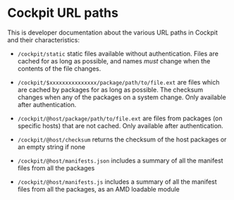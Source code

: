 
Cockpit URL paths
=================

This is developer documentation about the various URL paths in Cockpit
and their characteristics:

 * ```/cockpit/static``` static files available without authentication. Files
   are cached for as long as possible, and names *must* change when the
   contents of the file changes.

 * ```/cockpit/$xxxxxxxxxxxxxxx/package/path/to/file.ext``` are files which
   are cached by packages for as long as possible. The checksum changes when
   any of the packages on a system change. Only available after 
   authentication.

 * ```/cockpit/@host/package/path/to/file.ext``` are files from packages (on
   specific hosts) that are not cached. Only available after authentication.

 * ```/cockpit/@host/checksum``` returns the checksum of the host packages
   or an empty string if none

 * ```/cockpit/@host/manifests.json``` includes a summary of all the manifest
   files from all the packages

 * ```/cockpit/@host/manifests.js``` includes a summary of all the manifest
   files from all the packages, as an AMD loadable module
